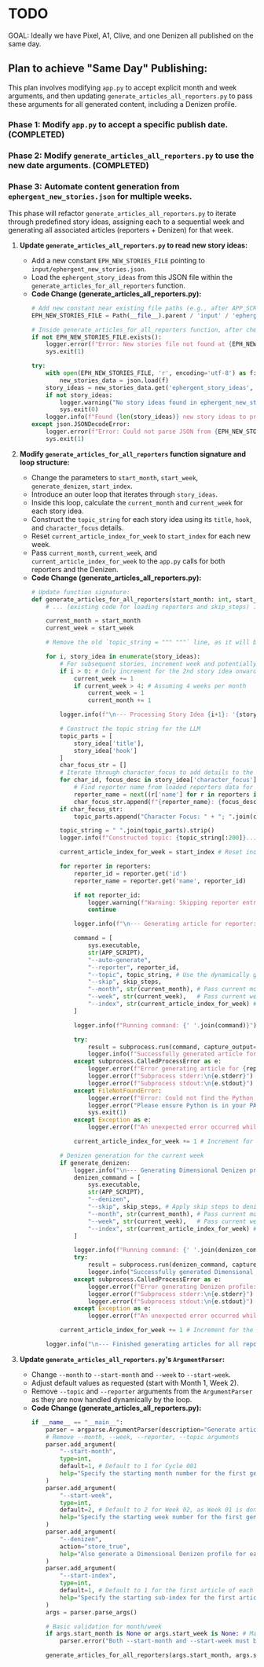 # TODO

GOAL: Ideally we have Pixel, A1, Clive, and one Denizen all published on the same day.

## Plan to achieve "Same Day" Publishing:

This plan involves modifying `app.py` to accept explicit month and week arguments, and then updating `generate_articles_all_reporters.py` to pass these arguments for all generated content, including a Denizen profile.

### Phase 1: Modify `app.py` to accept a specific publish date. (COMPLETED)

### Phase 2: Modify `generate_articles_all_reporters.py` to use the new date arguments. (COMPLETED)

### Phase 3: Automate content generation from `ephergent_new_stories.json` for multiple weeks.

This phase will refactor `generate_articles_all_reporters.py` to iterate through predefined story ideas, assigning each to a sequential week and generating all associated articles (reporters + Denizen) for that week.

1.  **Update `generate_articles_all_reporters.py` to read new story ideas:**
    *   Add a new constant `EPH_NEW_STORIES_FILE` pointing to `input/ephergent_new_stories.json`.
    *   Load the `ephergent_story_ideas` from this JSON file within the `generate_articles_for_all_reporters` function.
    *   **Code Change (generate_articles_all_reporters.py):**
        ```python
        # Add new constant near existing file paths (e.g., after APP_SCRIPT):
        EPH_NEW_STORIES_FILE = Path(__file__).parent / 'input' / 'ephergent_new_stories.json'

        # Inside generate_articles_for_all_reporters function, after checking APP_SCRIPT exists:
        if not EPH_NEW_STORIES_FILE.exists():
            logger.error(f"Error: New stories file not found at {EPH_NEW_STORIES_FILE}")
            sys.exit(1)

        try:
            with open(EPH_NEW_STORIES_FILE, 'r', encoding='utf-8') as f:
                new_stories_data = json.load(f)
            story_ideas = new_stories_data.get('ephergent_story_ideas', [])
            if not story_ideas:
                logger.warning("No story ideas found in ephergent_new_stories.json. Exiting.")
                sys.exit(0)
            logger.info(f"Found {len(story_ideas)} new story ideas to process.")
        except json.JSONDecodeError:
            logger.error(f"Error: Could not parse JSON from {EPH_NEW_STORIES_FILE}. Please check the file format.")
            sys.exit(1)
        ```

2.  **Modify `generate_articles_for_all_reporters` function signature and loop structure:**
    *   Change the parameters to `start_month`, `start_week`, `generate_denizen`, `start_index`.
    *   Introduce an outer loop that iterates through `story_ideas`.
    *   Inside this loop, calculate the `current_month` and `current_week` for each story idea.
    *   Construct the `topic_string` for each story idea using its `title`, `hook`, and `character_focus` details.
    *   Reset `current_article_index_for_week` to `start_index` for each new week.
    *   Pass `current_month`, `current_week`, and `current_article_index_for_week` to the `app.py` calls for both reporters and the Denizen.
    *   **Code Change (generate_articles_all_reporters.py):**
        ```python
        # Update function signature:
        def generate_articles_for_all_reporters(start_month: int, start_week: int, generate_denizen: bool, start_index: int):
            # ... (existing code for loading reporters and skip_steps) ...

            current_month = start_month
            current_week = start_week

            # Remove the old `topic_string = """ """` line, as it will be generated per story idea

            for i, story_idea in enumerate(story_ideas):
                # For subsequent stories, increment week and potentially month
                if i > 0: # Only increment for the 2nd story idea onwards
                    current_week += 1
                    if current_week > 4: # Assuming 4 weeks per month
                        current_week = 1
                        current_month += 1

                logger.info(f"\n--- Processing Story Idea {i+1}: '{story_idea['title']}' for Cycle {current_month:03d}, Week {current_week:02d} ---")

                # Construct the topic string for the LLM
                topic_parts = [
                    story_idea['title'],
                    story_idea['hook']
                ]
                char_focus_str = []
                # Iterate through character_focus to add details to the topic
                for char_id, focus_desc in story_idea['character_focus'].items():
                    # Find reporter name from loaded reporters data for better topic string
                    reporter_name = next((r['name'] for r in reporters if r['id'] == char_id), char_id)
                    char_focus_str.append(f"{reporter_name}: {focus_desc}")
                if char_focus_str:
                    topic_parts.append("Character Focus: " + "; ".join(char_focus_str))

                topic_string = " ".join(topic_parts).strip()
                logger.info(f"Constructed topic: {topic_string[:200]}...") # Log a snippet

                current_article_index_for_week = start_index # Reset index for each new week

                for reporter in reporters:
                    reporter_id = reporter.get('id')
                    reporter_name = reporter.get('name', reporter_id)

                    if not reporter_id:
                        logger.warning(f"Warning: Skipping reporter entry with no ID: {reporter}")
                        continue

                    logger.info(f"\n--- Generating article for reporter: {reporter_name} (ID: {reporter_id}) ---")

                    command = [
                        sys.executable,
                        str(APP_SCRIPT),
                        "--auto-generate",
                        "--reporter", reporter_id,
                        "--topic", topic_string, # Use the dynamically generated topic
                        "--skip", skip_steps,
                        "--month", str(current_month), # Pass current month
                        "--week", str(current_week),   # Pass current week
                        "--index", str(current_article_index_for_week) # Pass current index
                    ]

                    logger.info(f"Running command: {' '.join(command)}")

                    try:
                        result = subprocess.run(command, capture_output=True, text=True, check=True)
                        logger.info(f"Successfully generated article for {reporter_name}.")
                    except subprocess.CalledProcessError as e:
                        logger.error(f"Error generating article for {reporter_name} (ID: {reporter_id}): Command failed with exit code {e.returncode}")
                        logger.error(f"Subprocess stderr:\n{e.stderr}")
                        logger.error(f"Subprocess stdout:\n{e.stdout}")
                    except FileNotFoundError:
                        logger.error(f"Error: Could not find the Python executable '{sys.executable}' or the script '{APP_SCRIPT}'.")
                        logger.error("Please ensure Python is in your PATH and app.py exists.")
                        sys.exit(1)
                    except Exception as e:
                        logger.error(f"An unexpected error occurred while processing {reporter_name} (ID: {reporter_id}): {e}", exc_info=True)

                    current_article_index_for_week += 1 # Increment for the next article in this week

                # Denizen generation for the current week
                if generate_denizen:
                    logger.info("\n--- Generating Dimensional Denizen profile ---")
                    denizen_command = [
                        sys.executable,
                        str(APP_SCRIPT),
                        "--denizen",
                        "--skip", skip_steps, # Apply skip steps to denizen generation too
                        "--month", str(current_month), # Pass current month
                        "--week", str(current_week),   # Pass current week
                        "--index", str(current_article_index_for_week) # Pass current index for Denizen
                    ]

                    logger.info(f"Running command: {' '.join(denizen_command)}")
                    try:
                        result = subprocess.run(denizen_command, capture_output=True, text=True, check=True)
                        logger.info("Successfully generated Dimensional Denizen profile.")
                    except subprocess.CalledProcessError as e:
                        logger.error(f"Error generating Denizen profile: Command failed with exit code {e.returncode}")
                        logger.error(f"Subprocess stderr:\n{e.stderr}")
                        logger.error(f"Subprocess stdout:\n{e.stdout}")
                    except Exception as e:
                        logger.error(f"An unexpected error occurred while generating Denizen profile: {e}", exc_info=True)

                current_article_index_for_week += 1 # Increment for the next article (if any) or next week's start

            logger.info("\n--- Finished generating articles for all reporters and Denizen for all story ideas ---")
        ```

3.  **Update `generate_articles_all_reporters.py`'s `ArgumentParser`:**
    *   Change `--month` to `--start-month` and `--week` to `--start-week`.
    *   Adjust default values as requested (start with Month 1, Week 2).
    *   Remove `--topic` and `--reporter` arguments from the `ArgumentParser` as they are now handled dynamically by the loop.
    *   **Code Change (generate_articles_all_reporters.py):**
        ```python
        if __name__ == "__main__":
            parser = argparse.ArgumentParser(description="Generate articles for all reporters and optionally a Denizen based on new story ideas.")
            # Remove --month, --week, --reporter, --topic arguments
            parser.add_argument(
                "--start-month",
                type=int,
                default=1, # Default to 1 for Cycle 001
                help="Specify the starting month number for the first generated story (e.g., 1 for Cycle 001)."
            )
            parser.add_argument(
                "--start-week",
                type=int,
                default=2, # Default to 2 for Week 02, as Week 01 is done
                help="Specify the starting week number for the first generated story (e.g., 2 for Week 02)."
            )
            parser.add_argument(
                "--denizen",
                action="store_true",
                help="Also generate a Dimensional Denizen profile for each week."
            )
            parser.add_argument(
                "--start-index",
                type=int,
                default=1, # Default to 1 for the first article of each week
                help="Specify the starting sub-index for the first article of each week (e.g., 1 for 001_01-01.json)."
            )
            args = parser.parse_args()

            # Basic validation for month/week
            if args.start_month is None or args.start_week is None: # Make them required now
                parser.error("Both --start-month and --start-week must be provided.")

            generate_articles_for_all_reporters(args.start_month, args.start_week, args.denizen, args.start_index)
        ```
